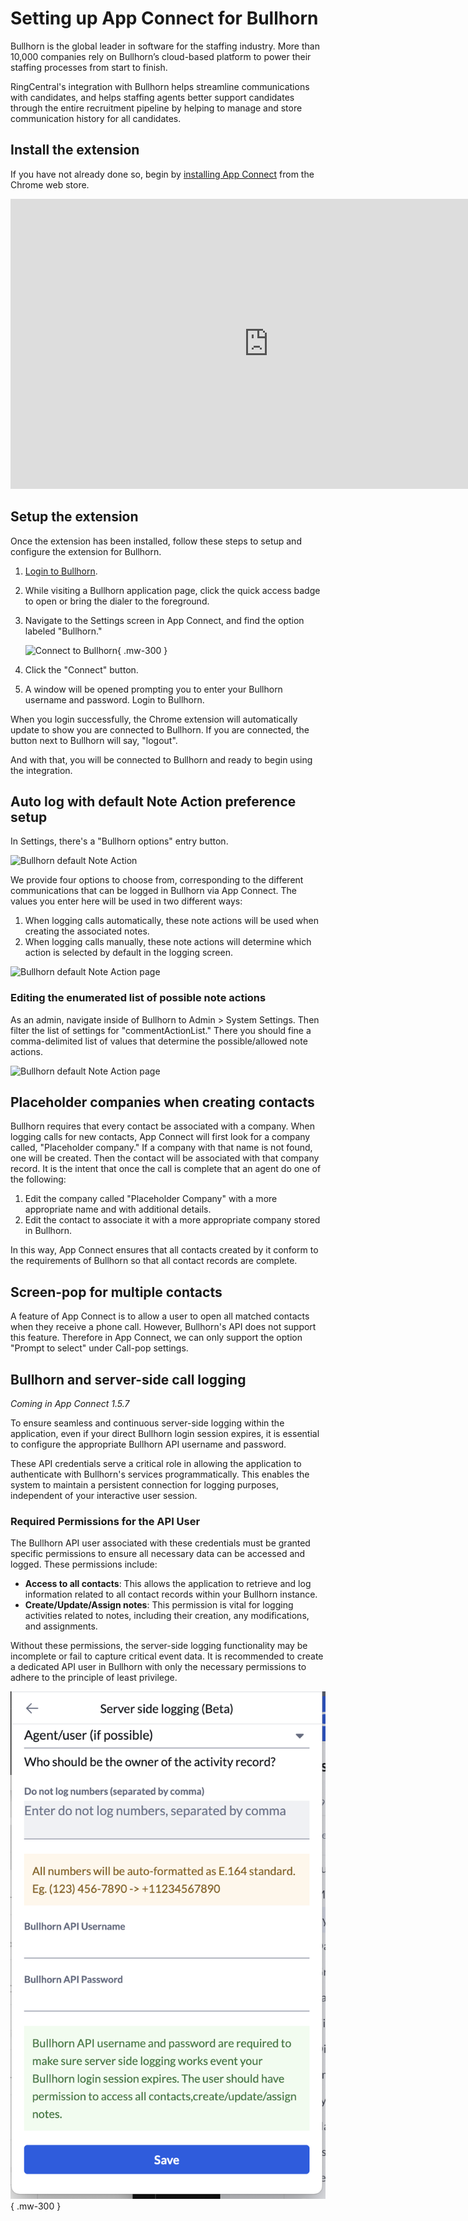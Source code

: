 # Setting up App Connect for Bullhorn

Bullhorn is the global leader in software for the staffing industry. More than 10,000 companies rely on Bullhorn’s cloud-based platform to power their staffing processes from start to finish. 

RingCentral's integration with Bullhorn helps streamline communications with candidates, and helps staffing agents better support candidates through the entire recruitment pipeline by helping to manage and store communication history for all candidates. 

## Install the extension

If you have not already done so, begin by [installing App Connect](../getting-started.md) from the Chrome web store. 

<iframe width="825" height="464" src="https://www.youtube.com/embed/afbdQD0y4Yo?si=UKcBw2BP4pj2adNc" title="App Connect for Bullhorn - quick start" frameborder="0" allow="accelerometer; autoplay; clipboard-write; encrypted-media; gyroscope; picture-in-picture; web-share" allowfullscreen></iframe>

## Setup the extension

Once the extension has been installed, follow these steps to setup and configure the extension for Bullhorn. 

1. [Login to Bullhorn](https://www.bullhornstaffing.com/).

2. While visiting a Bullhorn application page, click the quick access badge to open or bring the dialer to the foreground. 

3. Navigate to the Settings screen in App Connect, and find the option labeled "Bullhorn."

    ![Connect to Bullhorn](../img/bullhorn-connect.png){ .mw-300 }

4. Click the "Connect" button. 

5. A window will be opened prompting you to enter your Bullhorn username and password. Login to Bullhorn. 

When you login successfully, the Chrome extension will automatically update to show you are connected to Bullhorn. If you are connected, the button next to Bullhorn will say, "logout".

And with that, you will be connected to Bullhorn and ready to begin using the integration. 

## Auto log with default Note Action preference setup

In Settings, there's a "Bullhorn options" entry button.

![Bullhorn default Note Action](../img/bullhorn-default-note-action-entry.png)

We provide four options to choose from, corresponding to the different communications that can be logged in Bullhorn via App Connect. The values you enter here will be used in two different ways:

1. When logging calls automatically, these note actions will be used when creating the associated notes. 
2. When logging calls manually, these note actions will determine which action is selected by default in the logging screen. 

![Bullhorn default Note Action page](../img/bullhorn-default-note-action-page.png)

### Editing the enumerated list of possible note actions

As an admin, navigate inside of Bullhorn to Admin > System Settings. Then filter the list of settings for "commentActionList." There you should fine a comma-delimited list of values that determine the possible/allowed note actions. 

![Bullhorn default Note Action page](../img/bullhorn-comment-action-list.png)

## Placeholder companies when creating contacts

Bullhorn requires that every contact be associated with a company. When logging calls for new contacts, App Connect will first look for a company called, "Placeholder company." If a company with that name is not found, one will be created. Then the contact will be associated with that company record. It is the intent that once the call is complete that an agent do one of the following:

1. Edit the company called "Placeholder Company" with a more appropriate name and with additional details.
2. Edit the contact to associate it with a more appropriate company stored in Bullhorn. 

In this way, App Connect ensures that all contacts created by it conform to the requirements of Bullhorn so that all contact records are complete. 

## Screen-pop for multiple contacts

A feature of App Connect is to allow a user to open all matched contacts when they receive a phone call. However, Bullhorn's API does not support this feature. Therefore in App Connect, we can only support the option "Prompt to select" under Call-pop settings. 

## Bullhorn and server-side call logging

*Coming in App Connect 1.5.7*

To ensure seamless and continuous server-side logging within the application, even if your direct Bullhorn login session expires, it is essential to configure the appropriate Bullhorn API username and password.

These API credentials serve a critical role in allowing the application to authenticate with Bullhorn's services programmatically. This enables the system to maintain a persistent connection for logging purposes, independent of your interactive user session.

### Required Permissions for the API User

The Bullhorn API user associated with these credentials must be granted specific permissions to ensure all necessary data can be accessed and logged. These permissions include:

* **Access to all contacts**: This allows the application to retrieve and log information related to all contact records within your Bullhorn instance.
* **Create/Update/Assign notes**: This permission is vital for logging activities related to notes, including their creation, any modifications, and assignments.

Without these permissions, the server-side logging functionality may be incomplete or fail to capture critical event data. It is recommended to create a dedicated API user in Bullhorn with only the necessary permissions to adhere to the principle of least privilege.

![Enabling server-side call logging in Bullhorn](../img/bullhorn-sscl-creds.png){ .mw-300 }
